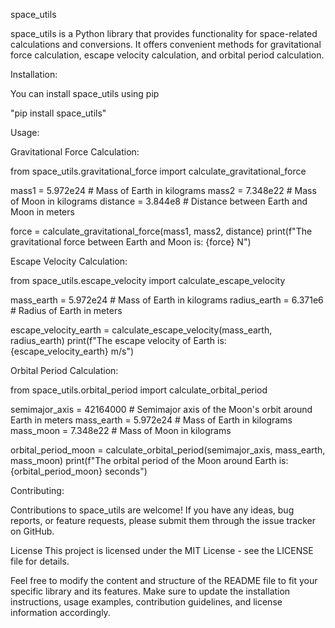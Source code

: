 space_utils

space_utils is a Python library that provides functionality for space-related calculations and conversions. 
It offers convenient methods for gravitational force calculation, 
escape velocity calculation, and orbital period calculation.

Installation:

You can install space_utils using pip

"pip install space_utils"

Usage:

Gravitational Force Calculation:

from space_utils.gravitational_force import calculate_gravitational_force

mass1 = 5.972e24  # Mass of Earth in kilograms
mass2 = 7.348e22  # Mass of Moon in kilograms
distance = 3.844e8  # Distance between Earth and Moon in meters

force = calculate_gravitational_force(mass1, mass2, distance)
print(f"The gravitational force between Earth and Moon is: {force} N")


Escape Velocity Calculation:

from space_utils.escape_velocity import calculate_escape_velocity

mass_earth = 5.972e24  # Mass of Earth in kilograms
radius_earth = 6.371e6  # Radius of Earth in meters

escape_velocity_earth = calculate_escape_velocity(mass_earth, radius_earth)
print(f"The escape velocity of Earth is: {escape_velocity_earth} m/s")

Orbital Period Calculation:

from space_utils.orbital_period import calculate_orbital_period

semimajor_axis = 42164000  # Semimajor axis of the Moon's orbit around Earth in meters
mass_earth = 5.972e24  # Mass of Earth in kilograms
mass_moon = 7.348e22  # Mass of Moon in kilograms

orbital_period_moon = calculate_orbital_period(semimajor_axis, mass_earth, mass_moon)
print(f"The orbital period of the Moon around Earth is: {orbital_period_moon} seconds")


Contributing:


Contributions to space_utils are welcome! If you have any ideas, bug reports, or feature requests, please submit them through the issue tracker on GitHub.


License
This project is licensed under the MIT License - see the LICENSE file for details.

Feel free to modify the content and structure of the README file to fit your specific library and its features. Make sure to update the installation instructions, usage examples, contribution guidelines, and license information accordingly.



